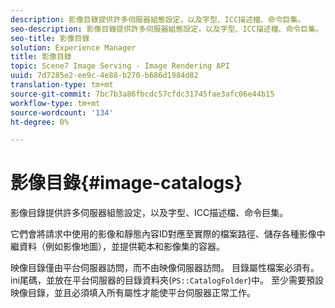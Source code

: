 ```yaml
---
description: 影像目錄提供許多伺服器組態設定，以及字型、ICC描述檔、命令巨集。
seo-description: 影像目錄提供許多伺服器組態設定，以及字型、ICC描述檔、命令巨集。
seo-title: 影像目錄
solution: Experience Manager
title: 影像目錄
topic: Scene7 Image Serving - Image Rendering API
uuid: 7d7285e2-ee9c-4e88-b270-b686d1984d82
translation-type: tm+mt
source-git-commit: 7bc7b3a86fbcdc57cfdc31745fae3afc06e44b15
workflow-type: tm+mt
source-wordcount: '134'
ht-degree: 0%

---
```



# 影像目錄{#image-catalogs}

影像目錄提供許多伺服器組態設定，以及字型、ICC描述檔、命令巨集。

它們會將請求中使用的影像和靜態內容ID對應至實際的檔案路徑、儲存各種影像中繼資料（例如影像地圖），並提供範本和影像集的容器。

映像目錄僅由平台伺服器訪問，而不由映像伺服器訪問。 目錄屬性檔案必須有。ini尾碼，並放在平台伺服器的目錄資料夾(`PS::CatalogFolder`)中。 至少需要預設映像目錄，並且必須填入所有屬性才能使平台伺服器正常工作。
